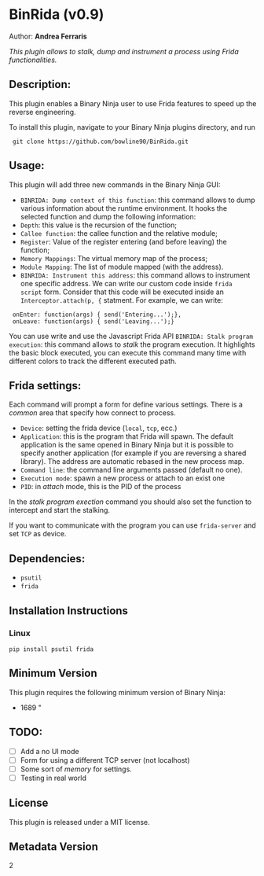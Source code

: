 # BinRida (v0.9)
Author: **Andrea Ferraris**

_This plugin allows to stalk, dump and instrument a process using Frida functionalities._
## Description:
This plugin enables a Binary Ninja user to use Frida features to speed up the reverse engineering.

 To install this plugin, navigate to your Binary Ninja plugins directory, and run
```
 git clone https://github.com/bowline90/BinRida.git

```

 ## Usage:

This plugin will add three new commands in the Binary Ninja GUI:
 * `BINRIDA: Dump context of this function`: this command allows to dump various information about the runtime environment. It hooks the selected function and dump the following information:
 * `Depth`: this value is the recursion of the function;
 * `Callee function`: the callee function and the relative module;
 * `Register`: Value of the register entering (and before leaving) the function;
 * `Memory Mappings`: The virtual memory map of the process;
 * `Module Mapping`: The list of module mapped (with the address).
 * `BINRIDA: Instrument this address`: this command allows to instrument one specific address. We can write our custom code inside `frida script` form. Consider that this code will be executed inside an `Interceptor.attach(p, {` statment.
For example, we can write:
```
 onEnter: function(args) { send('Entering...');},
 onLeave: function(args) { send('Leaving...');}
```
 You can use write and use the Javascript Frida API 
 `BINRIDA: Stalk program execution`: this command allows to _stalk_ the program execution. It highlights the basic block executed, you can execute this command many time with different colors to track the different executed path.

## Frida settings:
 Each command will prompt a form for define various settings. There is a _common_ area that specify how connect to process.
 * `Device`: setting the frida device (`local`, `tcp`, ecc.) 
 * `Application`: this is the program that Frida will spawn. The default application is the same opened in Binary Ninja but it is possible to specify another application (for example if you are reversing a shared library). The address are automatic rebased in the new process map. 
 * `Command line`: the command line arguments passed (default no one). 
 * `Execution mode`: spawn a new process or attach to an exist one 
 * `PID`: in _attach_ mode, this is the PID of the process 

 In the _stalk program exection_ command you should also set the function to intercept and start the stalking. 

 If you want to communicate with the program you can use `frida-server` and set `TCP` as device.

## Dependencies: 
 - `psutil` 
 - `frida`



## Installation Instructions

### Linux

`pip install psutil frida`
## Minimum Version

This plugin requires the following minimum version of Binary Ninja:

 * 1689
"
## TODO:
- [ ] Add a no UI mode
- [ ] Form for using a different TCP server (not localhost)
- [ ] Some sort of _memory_ for settings.
- [ ] Testing in real world

## License

This plugin is released under a MIT license.
## Metadata Version

2
